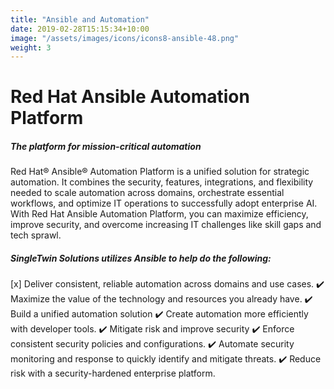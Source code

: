 ```yaml
---
title: "Ansible and Automation"
date: 2019-02-28T15:15:34+10:00
image: "/assets/images/icons/icons8-ansible-48.png"
weight: 3
---
```


# Red Hat Ansible Automation Platform
##### The platform for mission-critical automation

Red Hat® Ansible® Automation Platform is a unified solution for strategic automation. It combines the security, features, integrations, and flexibility needed to scale automation across domains, orchestrate essential workflows, and optimize IT operations to successfully adopt enterprise AI. With Red Hat Ansible Automation Platform, you can maximize efficiency, improve security, and overcome increasing IT challenges like skill gaps and tech sprawl. 

##### SingleTwin Solutions utilizes Ansible to help do the following:

[x] Deliver consistent, reliable automation across domains and use cases.
:heavy_check_mark:  Maximize the value of the technology and resources you already have.
:heavy_check_mark: Build a unified automation solution
:heavy_check_mark:  Create automation more efficiently with developer tools. 
:heavy_check_mark: Mitigate risk and improve security
:heavy_check_mark: Enforce consistent security policies and configurations.
:heavy_check_mark: Automate security monitoring and response to quickly identify and mitigate threats.
:heavy_check_mark: Reduce risk with a security-hardened enterprise platform.
